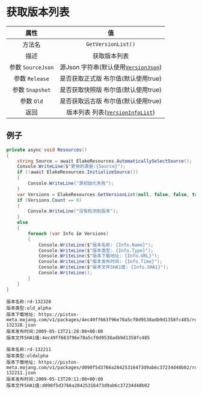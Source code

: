 # 获取版本列表

|       属性        |                           值                           |
| :---------------: | :----------------------------------------------------: |
|      方法名       |                   `GetVersionList()`                   |
|       描述        |                      获取版本列表                      |
| 参数 `SourceJson` | 源Json 字符串(默认使用[`VersionJson`](VersionJson.md)) |
|  参数 `Release`   |          是否获取正式版 布尔值(默认使用true)           |
|  参数 `Snapshot`  |          是否获取快照版 布尔值(默认使用true)           |
|    参数 `Old`     |          是否获取远古版 布尔值(默认使用true)           |
|       返回        | 版本列表 列表([`VersionInfoList`](VersionInfoList.md)) |

## 例子

<!-- tabs:start -->

<!-- tab:代码 -->

```C#
private async void Resources()
{
    string Source = await ElakeResources.AutomaticallySelectSource();
    Console.WriteLine($"更快的源是:{Source}");
    if (!await ElakeResources.InitializeSource())
    {
        Console.WriteLine("源初始化失败");
    }
    var Versions = ElakeResources.GetVersionList(null, false, false, true);
    if (Versions.Count == 0)
    {
        Console.WriteLine("没有检测到版本");
    }
    else
    {
        foreach (var Info in Versions)
        {
            Console.WriteLine($"版本名称: {Info.Name}");
            Console.WriteLine($"版本类型: {Info.Type}");
            Console.WriteLine($"版本下载地址: {Info.URL}");
            Console.WriteLine($"版本发布时间: {Info.Time}");
            Console.WriteLine($"版本文件SHA1值: {Info.SHA1}");
            Console.WriteLine();
        }
    }
}
```

<!-- tab:返回 -->

```
版本名称:rd-132328
版本类型:old_alpha
版本下载地址: https://piston-meta.mojang.com/v1/packages/4ec49ff663f96e78a5cf0d9538adb9d1358fc485/rd-132328.json
版本发布时间:2009-05-13T21:28:00+00:00
版本文件SHA1值:4ec49ff663f96e78a5cf0d9538adb9d1358fc485

版本名称:rd-132211
版本类型:oldalpha
版本下载地址: https://piston-meta.mojang.com/v1/packages/d090f5d3766a28425316473d9ab6c37234d48b02/rd-132211.json
版本发布时间:2009-05-13T20:11:00+00:00
版本文件SHA1值:d090f5d3766a28425316473d9ab6c37234d48b02
```

<!-- tabs:end -->
